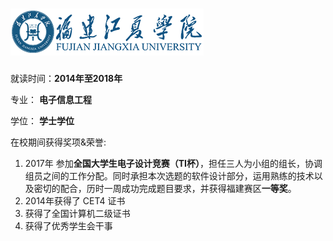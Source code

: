 # ![fjjxxy.png](../fjjxxy.png)

就读时间：**2014年至2018年**

专业： **电子信息工程**

学位： **学士学位**

在校期间获得奖项&荣誉:

1. 2017年 参加**全国大学生电子设计竞赛（TI杯）**，担任三人为小组的组长，协调组员之间的工作分配。同时承担本次选题的软件设计部分，运用熟练的技术以及密切的配合，历时一周成功完成题目要求，并获得福建赛区**一等奖**。
2. 2014年获得了 CET4 证书
3. 获得了全国计算机二级证书
4. 获得了优秀学生会干事
